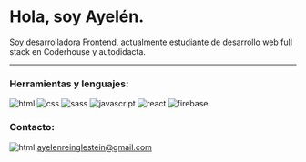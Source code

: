 # Hola, soy Ayelén.

Soy desarrolladora Frontend, actualmente estudiante de desarrollo web full stack en Coderhouse y autodidacta. 

---

### Herramientas y lenguajes:

![html](https://img.shields.io/badge/HTML5-E34F26?style=for-the-badge&logo=html5&logoColor=white)
![css](https://img.shields.io/badge/CSS3-1572B6?style=for-the-badge&logo=css3&logoColor=white)
![sass](https://img.shields.io/badge/Sass-CC6699?style=for-the-badge&logo=sass&logoColor=white)
![javascript](https://img.shields.io/badge/JavaScript-323330?style=for-the-badge&logo=javascript&logoColor=F7DF1E)
![react](https://img.shields.io/badge/React-20232A?style=for-the-badge&logo=react&logoColor=61DAFB)
![firebase](https://img.shields.io/badge/firebase-ffca28?style=for-the-badge&logo=firebase&logoColor=black)

### Contacto:
![html](https://img.shields.io/badge/Gmail-D14836?style=for-the-badge&logo=gmail&logoColor=white) ayelenreinglestein@gmail.com
